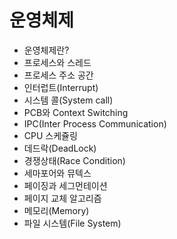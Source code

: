 # 운영체제
- 운영체제란?
- 프로세스와 스레드
- 프로세스 주소 공간
- 인터럽트(Interrupt)
- 시스템 콜(System call)
- PCB와 Context Switching
- IPC(Inter Process Communication)
- CPU 스케쥴링
- 데드락(DeadLock)
- 경쟁상태(Race Condition)
- 세마포어와 뮤텍스
- 페이징과 세그먼테이션
- 페이지 교체 알고리즘
- 메모리(Memory)
- 파일 시스템(File System)
